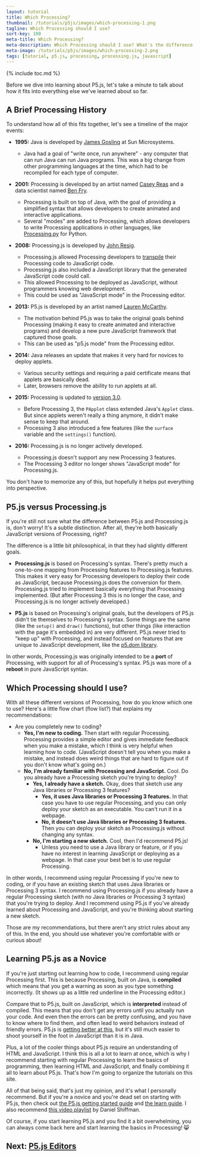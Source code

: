 ```yaml
---
layout: tutorial
title: Which Processing?
thumbnail: /tutorials/p5js/images/which-processing-1.png
tagline: Which Processing should I use?
sort-key: 100
meta-title: Which Processing?
meta-description: Which Processing should I use? What's the difference between Processing, Processing.js, and P5.js?
meta-image: /tutorials/p5js/images/which-processing-2.png
tags: [tutorial, p5.js, processing, processing.js, javascript]
---
```


{% include toc.md %}

Before we dive into learning about P5.js, let's take a minute to talk about how it fits into everything else we've learned about so far.

## A Brief Processing History

To understand how all of this fits together, let's see a timeline of the major events:

- **1995:** Java is developed by [James Gosling](https://en.wikipedia.org/wiki/James_Gosling) at Sun Microsystems.
  - Java had a goal of "write once, run anywhere" - any computer that can run Java can run Java programs. This was a big change from other programming languages at the time, which had to be recompiled for each type of computer.

- **2001:** Processing is developed by an artist named [Casey Reas](https://en.wikipedia.org/wiki/C.E.B._Reas) and a data scientist named [Ben Fry](https://en.wikipedia.org/wiki/Benjamin_Fry).
  - Processing is built on top of Java, with the goal of providing a simplified syntax that allows developers to create animated and interactive applications.
  - Several "modes" are added to Processing, which allows developers to write Processing applications in other languages, like [Processing.py](http://py.processing.org/) for Python.
  
- **2008:** Processing.js is developed by [John Resig](https://johnresig.com/blog/processingjs/).
  - Processing.js allowed Processing developers to [transpile](https://en.wikipedia.org/wiki/Source-to-source_compiler) their Processing code to JavaScript code.
  - Processing.js also included a JavaScript library that the generated JavaScript code could call.
  - This allowed Processing to be deployed as JavaScript, without programmers knowing web development.
  - This could be used as "JavaScript mode" in the Processing editor.

- **2013:** P5.js is developed by an artist named [Lauren McCarthy](http://lauren-mccarthy.com/).
  - The motivation behind P5.js was to take the original goals behind Processing (making it easy to create animated and interactive programs) and develop a new pure JavaScript framework that captured those goals.
  - This can be used as "p5.js mode" from the Processing editor.

- **2014:** Java releases an update that makes it very hard for novices to deploy applets.
  - Various security settings and requiring a paid certificate means that applets are basically dead.
  - Later, browsers remove the ability to run applets at all.

- **2015:** Processing is updated to [version 3.0](https://github.com/processing/processing/wiki/Changes-in-3.0).
  - Before Processing 3, the `PApplet` class extended Java's `Applet` class. But since applets weren't really a thing anymore, it didn't make sense to keep that around.
  - Processing 3 also introduced a few features (like the `surface` variable and the `settings()` function).
  
- **2016:** Processing.js is no longer actively developed.
  - Processing.js doesn't support any new Processing 3 features.
  - The Processing 3 editor no longer shows "JavaScript mode" for Processing.js.
  
You don't have to memorize any of this, but hopefully it helps put everything into perspective.

## P5.js versus Processing.js

If you're still not sure what the difference between P5.js and Processing.js is, don't worry! It's a subtle distinction. After all, they're both basically JavaScript versions of Processing, right?

The difference is a little bit philosophical, in that they had slightly different goals.

- **Processing.js** is based on Processing's syntax. There's pretty much a one-to-one mapping from Processing features to Processing.js features. This makes it very easy for Processing developers to deploy their code as JavaScript, because Processing.js does the conversion for them. Processing.js tried to implement basically everything that Processing implemented. (But after Processing 3 this is no longer the case, and Processing.js is no longer actively developed.)

- **P5.js** is based on Processing's original goals, but the developers of P5.js didn't tie themselves to Processing's syntax. Some things are the same (like the `setup()` and `draw()` functions), but other things (like interaction with the page it's embedded in) are very different. P5.js never tried to "keep up" with Processing, and instead focused on features that are unique to JavaScript development, like the [p5.dom library](https://p5js.org/reference/#/libraries/p5.dom).

In other words, Processing.js was originally intended to be a **port** of Processing, with support for all of Processing's syntax. P5.js was more of a **reboot** in pure JavaScript syntax.

## Which Processing should I use?

With all these different versions of Processing, how do you know which one to use? Here's a little flow chart (flow list?) that explains my recommendations:

- Are you completely new to coding?
  - **Yes, I'm new to coding.** Then start with regular Processing. Processing provides a simple editor and gives immediate feedback when you make a mistake, which I think is very helpful when learning how to code. (JavaScript doesn't tell you when you make a mistake, and instead does weird things that are hard to figure out if you don't know what's going on.)
  - **No, I'm already familiar with Processing and JavaScript.** Cool. Do you already have a Processing sketch you're trying to deploy?
    - **Yes, I already have a sketch.** Okay, does that sketch use any Java libraries or Processing 3 features?
      - **Yes, it uses Java libraries or Processing 3 features.** In that case you have to use regular Processing, and you can only deploy your sketch as an executable. You can't run it in a webpage.
      - **No, it doesn't use Java libraries or Processing 3 features.** Then you can deploy your sketch as Processing.js without changing any syntax.
    - **No, I'm starting a new sketch.** Cool, then I'd recommend P5.js!
      - Unless you need to use a Java library or feature, or if you have no interest in learning JavaScript or deploying as a webpage. In that case your best bet is to use regular Processing.
    
In other words, I recommend using regular Processing if you're new to coding, or if you have an existing sketch that uses Java libraries or Processing 3 syntax. I recommend using Processing.js if you already have a regular Processing sketch (with no Java libraries or Processing 3 syntax) that you're trying to deploy. And I recommend using P5.js if you've already learned about Processing and JavaScript, and you're thinking about starting a new sketch.

Those are my recommendations, but there aren't any strict rules about any of this. In the end, you should use whatever you're comfortable with or curious about!

## Learning P5.js as a Novice

If you're just starting out learning how to code, I recommend using regular Processing first. This is because Processing, built on Java, is **compiled** which means that you get a warning as soon as you type something incorrectly. (It shows up as a little red underline in the Processing editor.)

Compare that to P5.js, built on JavaScript, which is **interpreted** instead of compiled. This means that you don't get any errors until you actually run your code. And even then the errors can be pretty confusing, and you have to know where to find them, and often lead to weird behaviors instead of friendly errors. P5.js is [getting better at this](https://github.com/processing/p5.js/wiki/Friendly-Error-System), but it's still much easier to shoot yourself in the foot in JavaScript than it is in Java.

Plus, a lot of the cooler things about P5.js require an understanding of HTML and JavaScript. I think this is all a lot to learn at once, which is why I recommend starting with regular Processing to learn the basics of programming, then learning HTML and JavaScript, and finally combining it all to learn about P5.js. That's how I'm going to organize the tutorials on this site.

All of that being said, that's just my opinion, and it's what I personally recommend. But if you're a novice and you're dead set on starting with P5.js, then check out [the P5.js getting started guide](https://p5js.org/get-started/) and [the learn guide](https://p5js.org/learn/). I also recommend [this video playlist](https://www.youtube.com/playlist?list=PLRqwX-V7Uu6Zy51Q-x9tMWIv9cueOFTFA) by Daniel Shiffman.

Of course, if you start learning P5.js and you find it a bit overwhelming, you can always come back here and start learning the basics in Processing! :smile_cat:

## Next: [P5.js Editors](/tutorials/p5js/editors)